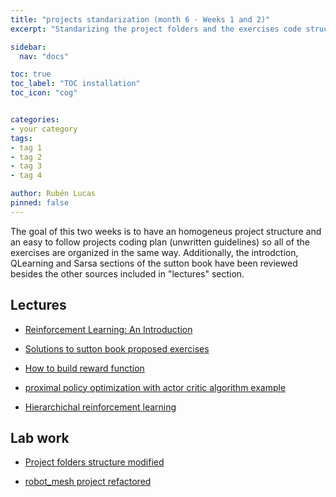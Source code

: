 ```yaml
---
title: "projects standarization (month 6 · Weeks 1 and 2)"
excerpt: "Standarizing the project folders and the exercises code structure"

sidebar:
  nav: "docs"

toc: true
toc_label: "TOC installation"
toc_icon: "cog"


categories:
- your category
tags:
- tag 1
- tag 2
- tag 3
- tag 4

author: Rubén Lucas
pinned: false
---
```


The goal of this two weeks is to have an homogeneus project structure and an easy to follow projects
coding plan (unwritten guidelines) so all of the exercises are organized in the same way.
Additionally, the introdction, QLearning and Sarsa sections of the sutton book have been reviewed besides the other sources included in "lectures" section.


## Lectures

- [Reinforcement Learning: An Introduction](https://www.amazon.es/Reinforcement-Learning-Introduction-Richard-Sutton/dp/0262039249)

- [Solutions to sutton book proposed exercises](http://fumblog.um.ac.ir/gallery/839/weatherwax_sutton_solutions_manual.pdf)

- [How to build reward function](https://stats.stackexchange.com/questions/189067/how-to-make-a-reward-function-in-reinforcement-learning)

- [proximal policy optimization with actor critic algorithm example](https://towardsdatascience.com/proximal-policy-optimization-tutorial-part-1-actor-critic-method-d53f9afffbf6)

- [Hierarchichal reinforcement learning](https://thegradient.pub/the-promise-of-hierarchical-reinforcement-learning/)

## Lab work

- [Project folders structure modified](https://github.com/RoboticsLabURJC/2020-phd-ruben-lucas/tree/master/)

- [robot_mesh project refactored](https://github.com/RoboticsLabURJC/2020-phd-ruben-lucas/tree/master/RL_Unibotics/roboticsLab_exercises/robot_mesh)
